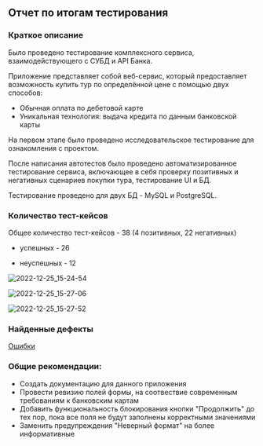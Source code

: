 ## Отчет по итогам тестирования

### Краткое описание
Было проведено тестирование комплексного сервиса, взаимодействующего с СУБД и API Банка.

Приложение представляет собой веб-сервис, который предоставляет возможность купить тур по определённой цене с помощью двух способов:

- Обычная оплата по дебетовой карте
- Уникальная технология: выдача кредита по данным банковской карты

На первом этапе было проведено исследовательское тестирование для ознакомления с проектом. 

После написания автотестов было проведено автоматизированное тестирование сервиса, включающее в себя проверку позитивных и негативных сценариев покупки тура, тестирование UI и БД.

Тестирование проведено для двух БД - MySQL и PostgreSQL.

### Количество тест-кейсов
Общее количество тест-кейсов - 38 (4 позитивных, 22 негативных)

- успешных - 26 

- неуспешных - 12 

![2022-12-25_15-24-54](https://user-images.githubusercontent.com/105537215/209464974-3ea2e720-c0a8-4e80-810e-50262c8d3013.png)

![2022-12-25_15-27-06](https://user-images.githubusercontent.com/105537215/209464980-0eecd5f4-61d3-4ac5-90eb-81f25a2c4e2a.png)

![2022-12-25_15-27-52](https://user-images.githubusercontent.com/105537215/209464981-828ddb09-c800-4ced-9071-4d170bfef69e.png)

### Найденные дефекты
[Ошибки](https://github.com/NatalyaZinger/QA-Diploma/issues)

### Общие рекомендации:
- Создать документацию для данного приложения
- Провести ревизию полей формы, на соотвествие современным требованиям к банковским картам
- Добавить функциональность блокирования кнопки "Продолжить" до тех пор, пока все поля не будут заполнены корректными значениями
- Заменить предупреждения "Неверный формат" на более информативные
